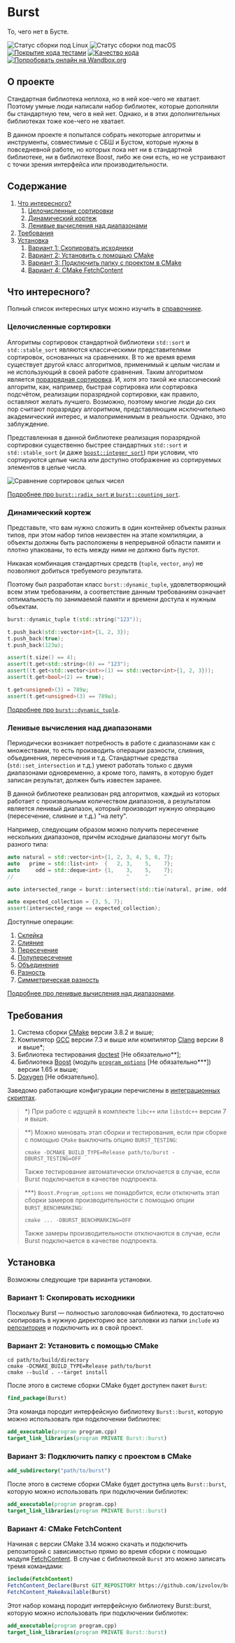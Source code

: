 Burst
=====

То, чего нет в Бусте.

![Статус сборки под Linux](https://github.com/izvolov/burst/workflows/Linux/badge.svg) ![Статус сборки под macOS](https://github.com/izvolov/burst/workflows/macOS/badge.svg) [![Покрытие кода тестами](https://codecov.io/gh/izvolov/burst/branch/master/graph/badge.svg)](https://codecov.io/gh/izvolov/burst) [![Качество кода](https://api.codacy.com/project/badge/Grade/ddaf89951f3245b685a08e19e8f274d8)](https://www.codacy.com/app/izvolov/burst) [![Попробовать онлайн на Wandbox.org](https://img.shields.io/badge/try-online-blue.svg)](https://wandbox.org/permlink/Hcmx94lZxvWnNfBH)

О проекте
---------

Стандартная библиотека неплоха, но в ней кое-чего не хватает. Поэтому умные люди написали набор библиотек, которые дополняли бы стандартную тем, чего в ней нет.
Однако, и в этих дополнительных библиотеках тоже кое-чего не хватает.

В данном проекте я попытался собрать некоторые алгоритмы и инструменты, совместимые с СБШ и Бустом, которые нужны в повседневной работе, но которых пока нет ни в стандартной библиотеке, ни в библиотеке Boost, либо же они есть, но не устраивают с точки зрения интерфейса или производительности.

Содержание
----------

1.  [Что интересного?](#что-интересного)
    1.  [Целочисленные сортировки](#целочисленные-сортировки)
    2.  [Динамический кортеж](#динамический-кортеж)
    3.  [Ленивые вычисления над диапазонами](#ленивые-вычисления-над-диапазонами)
2.  [Требования](#требования)
3.  [Установка](#установка)
    1.  [Вариант 1: Скопировать исходники](#вариант-1-скопировать-исходники)
    2.  [Вариант 2: Установить с помощью CMake](#вариант-2-установить-с-помощью-cmake)
    3.  [Вариант 3: Подключить папку с проектом в CMake](#вариант-3-подключить-папку-с-проектом-в-cmake)
    4.  [Вариант 4: CMake FetchContent](#вариант-4-cmake-fetchcontent)

Что интересного?
----------------

Полный список интересных штук можно изучить в [справочнике](doc/README.md).

### Целочисленные сортировки

Алгоритмы сортировок стандартной библиотеки `std::sort` и `std::stable_sort` являются классическими представителями сортировок, основанных на сравнениях. В то же время время существует другой класс алгоритмов, применимый к целым числам и не использующий в своей работе сравнения. Таким алгоритмом является [поразрядная сортировка](https://ru.wikipedia.org/wiki/%D0%9F%D0%BE%D1%80%D0%B0%D0%B7%D1%80%D1%8F%D0%B4%D0%BD%D0%B0%D1%8F_%D1%81%D0%BE%D1%80%D1%82%D0%B8%D1%80%D0%BE%D0%B2%D0%BA%D0%B0). И, хотя это такой же классический алгоритм, как, например, быстрая сортировка или сортировка подсчётом, реализации поразрядной сортировки, как правило, оставляют желать лучшего. Возможно, поэтому многие люди до сих пор считают поразрядку алгоритмом, представляющим исключительно академический интерес, и малоприменимым в реальности. Однако, это заблуждение.

Представленная в данной библиотеке реализация поразрядной сортировки существенно быстрее стандартных `std::sort` и `std::stable_sort` (и даже [`boost::integer_sort`](https://www.boost.org/doc/libs/1_71_0/libs/sort/doc/html/boost/sort/spreadsort/integer__idm46709765154208.html)) при условии, что сортируются целые числа или доступно отображение из сортируемых элементов в целые числа.

![Сравнение сортировок целых чисел](doc/images/radix_sort_is_fast.png)

[Подробнее про `burst::radix_sort` и `burst::counting_sort`](doc/README.md#intsort).

### Динамический кортеж

Представьте, что вам нужно сложить в один контейнер объекты разных типов, при этом набор типов неизвестен на этапе компиляции, а объекты должны быть расположены в непрерывной области памяти и плотно упакованы, то есть между ними не должно быть пустот.

Никакая комбинация стандартных средств (`tuple`, `vector`, `any`) не позволяют добиться требуемого результата.

Поэтому был разработан класс `burst::dynamic_tuple`, удовлетворяющий всем этим требованиям, а соответствие данным требованиям означает оптимальность по занимаемой памяти и времени доступа к нужным объектам.

```cpp
burst::dynamic_tuple t(std::string("123"));

t.push_back(std::vector<int>{1, 2, 3});
t.push_back(true);
t.push_back(123u);

assert(t.size() == 4);
assert(t.get<std::string>(0) == "123");
assert((t.get<std::vector<int>>(1) == std::vector<int>{1, 2, 3}));
assert(t.get<bool>(2) == true);

t.get<unsigned>(3) = 789u;
assert(t.get<unsigned>(3) == 789u);
```

[Подробнее про `burst::dynamic_tuple`](doc/README.md#dynamic-tuple).

### Ленивые вычисления над диапазонами

Периодически возникает потребность в работе с диапазонами как с множествами, то есть производить операции разности, слияния, объединения, пересечения и т.д. Стандартные средства (`std::set_intersection` и т.д.) умеют работать только с двумя диапазонами одновременно, а кроме того, память, в которую будет записан результат, должен быть известен заранее.

В данной библиотеке реализован ряд алгоритмов, каждый из которых работает с произвольным количеством диапазонов, а результатом является ленивый диапазон, который производит нужную операцию (пересечение, слияние и т.д.) "на лету".

Например, следующим образом можно получить пересечение нескольких диапазонов, причём исходные диапазоны могут быть разного типа:

```cpp
auto natural = std::vector<int>{1, 2, 3, 4, 5, 6, 7};
auto   prime = std::list<int>  {   2, 3,    5,    7};
auto     odd = std::deque<int> {1,    3,    5,    7};
//                                    ^     ^     ^

auto intersected_range = burst::intersect(std::tie(natural, prime, odd));

auto expected_collection = {3, 5, 7};
assert(intersected_range == expected_collection);
```

Доступные операции:
1.  [Склейка](doc/README.md#join)
2.  [Слияние](doc/README.md#merge)
3.  [Пересечение](doc/README.md#intersect)
4.  [Полупересечение](doc/README.md#semiintersect)
5.  [Объединение](doc/README.md#union)
6.  [Разность](doc/README.md#difference)
7.  [Симметрическая разность](doc/README.md#symmetric-difference)

[Подробнее про ленивые вычисления над диапазонами](doc/README.md#lazy-ranges).

Требования
----------

1.  Система сборки [CMake](https://cmake.org/) версии 3.8.2 и выше;
2.  Компилятор [GCC](https://gcc.gnu.org/) версии 7.3 и выше или компилятор [Clang](http://clang.llvm.org/) версии 8 и выше\*;
3.  Библиотека тестирования [doctest](https://github.com/onqtam/doctest) \[Не обязательно\*\*\];
4.  Библиотека [Boost](https://www.boost.org/) (модуль [`program_options`](https://www.boost.org/doc/libs/1_62_0/doc/html/program_options.html) \[Не обязательно\*\*\*\]) версии 1.65 и выше;
5.  [Doxygen](http://doxygen.nl) \[Не обязательно\].

Заведомо работающие конфигурации перечислены в [интеграционных скриптах](.github/workflows).

> \*) При работе с идущей в комплекте `libc++` или `libstdc++` версии 7 и выше.

> \*\*) Можно миновать этап сборки и тестирования, если при сборке с помощью `CMake` выключить опцию `BURST_TESTING`:
>
> ```shell
> cmake -DCMAKE_BUILD_TYPE=Release path/to/burst -DBURST_TESTING=OFF
> ```
>
> Также тестирование автоматически отключается в случае, если Burst подключается в качестве подпроекта.

> \*\*\*) `Boost.Program_options` не понадобится, если отключить этап сборки замеров производительности с помощью опции `BURST_BENCHMARKING`:
>
> ```shell
> cmake ... -DBURST_BENCHMARKING=OFF
> ```
>
> Также замеры производительности отключаются в случае, если Burst подключается в качестве подпроекта.

Установка
---------

Возможны следующие три варианта установки.

### Вариант 1: Скопировать исходники

Поскольку Burst — полностью заголовочная библиотека, то достаточно скопировать в нужную директорию все заголовки из папки `include` из [репозитория](https://github.com/izvolov/burst) и подключить их в свой проект.

### Вариант 2: Установить с помощью CMake

```shell
cd path/to/build/directory
cmake -DCMAKE_BUILD_TYPE=Release path/to/burst
cmake --build . --target install
```

После этого в системе сборки CMake будет доступен пакет `Burst`:

```cmake
find_package(Burst)
```

Эта команда породит интерфейсную библиотеку `Burst::burst`, которую можно использовать при подключении библиотек:

```cmake
add_executable(program program.cpp)
target_link_libraries(program PRIVATE Burst::burst)
```

### Вариант 3: Подключить папку с проектом в CMake

```cmake
add_subdirectory("path/to/burst")
```

После этого в системе сборки CMake будет доступна цель `Burst::burst`, которую можно использовать при подключении библиотек:

```cmake
add_executable(program program.cpp)
target_link_libraries(program PRIVATE Burst::burst)
```

### Вариант 4: CMake FetchContent

Начиная с версии CMake 3.14 можно скачать и подключить репозиторий с зависимостью прямо во время сборки с помощью модуля [FetchContent](https://cmake.org/cmake/help/v3.14/module/FetchContent.html). В случае с библиотекой `Burst` это можно записать тремя командами:

```cmake
include(FetchContent)
FetchContent_Declare(Burst GIT_REPOSITORY https://github.com/izvolov/burst.git)
FetchContent_MakeAvailable(Burst)
```

Этот набор команд породит интерфейсную библиотеку Burst::burst, которую можно использовать при подключении библиотек:

```cmake
add_executable(program program.cpp)
target_link_libraries(program PRIVATE Burst::burst)
```
